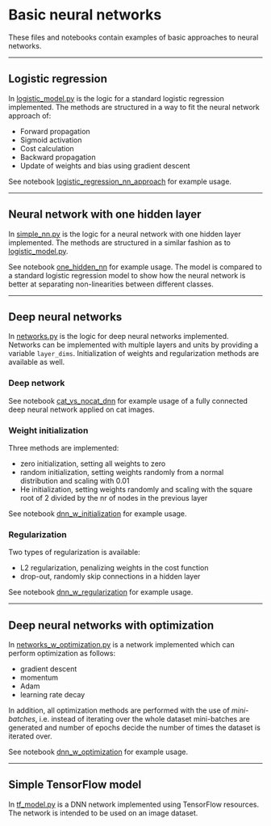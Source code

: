 # Basic neural networks

These files and notebooks contain examples of basic approaches to neural networks.

---

## Logistic regression

In [logistic_model.py](./logistic_model.py) is the logic for a standard logistic regression implemented. The methods are structured in a way to fit the neural network approach of:

* Forward propagation
* Sigmoid activation
* Cost calculation
* Backward propagation
* Update of weights and bias using gradient descent

See notebook [logistic_regression_nn_approach](./logistic_regression_nn_approach.ipynb) for example usage.

---

## Neural network with one hidden layer

In [simple_nn.py](./simple_nn.py) is the logic for a neural network with one hidden layer implemented. The methods are structured in a similar fashion as to [logistic_model.py](./logistic_model.py).

See notebook [one_hidden_nn](./one_hidden_nn.ipynb) for example usage. The model is compared to a standard logistic regression model to show how the neural network is better at separating non-linearities between different classes.

---

## Deep neural networks

In [networks.py](./networks.py) is the logic for deep neural networks implemented. Networks can be implemented with multiple layers and units by providing a variable `layer_dims`. Initialization of weights and regularization methods are available as well.

### Deep network

See notebook [cat_vs_nocat_dnn](./cat_vs_nocat_dnn.ipynb) for example usage of a fully connected deep neural network applied on cat images.

### Weight initialization

Three methods are implemented:

* zero initialization, setting all weights to zero
* random initialization, setting weights randomly from a normal distribution and scaling with 0.01
* He initialization, setting weights randomly and scaling with the square root of 2 divided by the nr of nodes in the previous layer

See notebook [dnn_w_initialization](./dnn_w_initialization.ipynb) for example usage.

### Regularization

Two types of regularization is available:

* L2 regularization, penalizing weights in the cost function
* drop-out, randomly skip connections in a hidden layer

See notebook [dnn_w_regularization](./dnn_w_regularization.ipynb) for example usage.

---

## Deep neural networks with optimization

In [networks_w_optimization.py](./networks_w_optimization.py) is a network implemented which can perform optimization as follows:

* gradient descent
* momentum
* Adam
* learning rate decay

In addition, all optimization methods are performed with the use of *mini-batches*, i.e. instead of iterating over the whole dataset mini-batches are generated and number of epochs decide the number of times the dataset is iterated over.

See notebook [dnn_w_optimization](./dnn_w_optimization.ipynb) for example usage.

---

## Simple TensorFlow model

In [tf_model.py](./tf_model.py) is a DNN network implemented using TensorFlow resources. The network is intended to be used on an image dataset.
